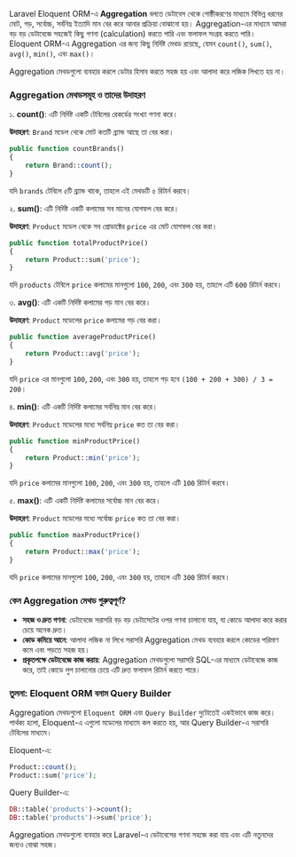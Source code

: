 Laravel Eloquent ORM-এ **Aggregation** বলতে ডেটাবেস থেকে গোষ্ঠীকরণের মাধ্যমে বিভিন্ন ধরনের মোট, গড়, সর্বোচ্চ, সর্বনিম্ন ইত্যাদি মান বের করে আনার প্রক্রিয়া বোঝানো হয়। Aggregation-এর মাধ্যমে আমরা বড় বড় ডেটাবেজে সহজেই কিছু গণনা (calculation) করতে পারি এবং ফলাফল সংগ্রহ করতে পারি। Eloquent ORM-এ Aggregation এর জন্য কিছু নির্দিষ্ট মেথড রয়েছে, যেমন `count()`, `sum()`, `avg()`, `min()`, এবং `max()`।

Aggregation মেথডগুলো ব্যবহার করলে ডেটার হিসাব করতে সহজ হয় এবং আলাদা করে লজিক লিখতে হয় না।

### Aggregation মেথডসমূহ ও তাদের উদাহরণ

১. **count()**: এটি নির্দিষ্ট একটি টেবিলের রেকর্ডের সংখ্যা গণনা করে।

**উদাহরণ**: `Brand` মডেল থেকে মোট কতটি ব্র্যান্ড আছে তা বের করা।

```php
public function countBrands()
{
    return Brand::count();
}
```

যদি `brands` টেবিলে ৫টি ব্র্যান্ড থাকে, তাহলে এই মেথডটি ৫ রিটার্ন করবে।

২. **sum()**: এটি নির্দিষ্ট একটি কলামের সব মানের যোগফল বের করে।

**উদাহরণ**: `Product` মডেল থেকে সব প্রোডাক্টের `price` এর মোট যোগফল বের করা।

```php
public function totalProductPrice()
{
    return Product::sum('price');
}
```

যদি `products` টেবিলে `price` কলামের মানগুলো `100`, `200`, এবং `300` হয়, তাহলে এটি `600` রিটার্ন করবে।

৩. **avg()**: এটি একটি নির্দিষ্ট কলামের গড় মান বের করে।

**উদাহরণ**: `Product` মডেলের `price` কলামের গড় বের করা।

```php
public function averageProductPrice()
{
    return Product::avg('price');
}
```

যদি `price` এর মানগুলো `100`, `200`, এবং `300` হয়, তাহলে গড় হবে `(100 + 200 + 300) / 3 = 200`।

৪. **min()**: এটি একটি নির্দিষ্ট কলামের সর্বনিম্ন মান বের করে।

**উদাহরণ**: `Product` মডেলের মধ্যে সর্বনিম্ন `price` কত তা বের করা।

```php
public function minProductPrice()
{
    return Product::min('price');
}
```

যদি `price` কলামের মানগুলো `100`, `200`, এবং `300` হয়, তাহলে এটি `100` রিটার্ন করবে।

৫. **max()**: এটি একটি নির্দিষ্ট কলামের সর্বোচ্চ মান বের করে।

**উদাহরণ**: `Product` মডেলের মধ্যে সর্বোচ্চ `price` কত তা বের করা।

```php
public function maxProductPrice()
{
    return Product::max('price');
}
```

যদি `price` কলামের মানগুলো `100`, `200`, এবং `300` হয়, তাহলে এটি `300` রিটার্ন করবে।

### কেন Aggregation মেথড গুরুত্বপূর্ণ?

- **সহজ ও দ্রুত গণনা**: ডেটাবেজে সরাসরি বড় বড় ডেটাসেটের ওপর গণনা চালানো যায়, যা কোডে আলাদা করে করার চেয়ে অনেক দ্রুত।
- **কোড কমিয়ে আনে**: আলাদা লজিক না লিখে সরাসরি Aggregation মেথড ব্যবহার করলে কোডের পরিমাণ কমে এবং পড়তে সহজ হয়।
- **প্রকৃতপক্ষে ডেটাবেজে কাজ করায়**: Aggregation মেথডগুলো সরাসরি SQL-এর মাধ্যমে ডেটাবেজে কাজ করে, তাই কোডে লুপ চালানোর চেয়ে এটি দ্রুত ফলাফল রিটার্ন করতে পারে।

### তুলনা: Eloquent ORM বনাম Query Builder

Aggregation মেথডগুলো `Eloquent ORM` এবং `Query Builder` দুটোতেই একইভাবে কাজ করে। পার্থক্য হলো, Eloquent-এ এগুলো মডেলের মাধ্যমে কল করতে হয়, আর Query Builder-এ সরাসরি টেবিলের মাধ্যমে।

Eloquent-এ:

```php
Product::count();
Product::sum('price');
```

Query Builder-এ:

```php
DB::table('products')->count();
DB::table('products')->sum('price');
```

Aggregation মেথডগুলো ব্যবহার করে Laravel-এ ডেটাবেসের গণনা সহজে করা যায় এবং এটি নতুনদের জন্যও বোঝা সহজ।
